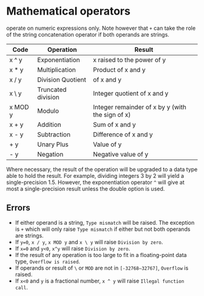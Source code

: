 # Mathematical operators
operate on numeric expressions only. Note however that `+` can take the role of the string concatenation operator if both operands are strings.

| Code	| Operation	 | Result |
|-------|-------|--------|
| x ^ y	| Exponentiation	| x raised to the power of y |
| x * y	| Multiplication	| Product of x and y |
| x / y	| Division	Quotient|  of x and y |
| x \ y	| Truncated division| 	Integer quotient of x and y |
| x MOD y | Modulo	| Integer remainder of x by y (with the sign of x) |
| x + y	| Addition	| Sum of x and y |
| x - y	| Subtraction	| Difference of x and y |
| + y	| Unary Plus	| Value of y |
| - y	| Negation	| Negative value of y |

Where necessary, the result of the operation will be upgraded to a data type able to hold the result. For example, dividing integers 3 by 2 will yield a single-precision 1.5. However, the exponentiation operator `^` will give at most a single-precision result unless the double option is used.

## Errors
* If either operand is a string, `Type mismatch` will be raised. The exception is `+` which will only raise `Type mismatch` if either but not both operands are strings.
* If `y=0`, `x / y`, `x MOD y` and `x \ y` will raise `Division by zero`.
* If `x=0` and `y<0`, `x^y` will raise `Division by zero`.
* If the result of any operation is too large to fit in a floating-point data type, `Overflow is raised`.
* If operands or result of `\` or `MOD` are not in `[-32768–32767]`, `Overflow` is raised.
* If `x<0` and `y` is a fractional number, `x ^ y` will raise `Illegal function call`.
